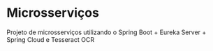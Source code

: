 # Microsserviços
Projeto de microsserviços utilizando o Spring Boot + Eureka Server + Spring Cloud e Tesseract OCR
